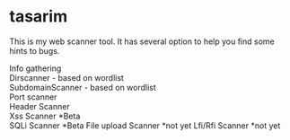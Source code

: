 # tasarim

This is my web scanner tool. It has several option to help you find some hints to bugs.

  Info gathering  
  Dirscanner - based on wordlist  
  SubdomainScanner - based on wordlist  
  Port scanner  
  Header Scanner  
  Xss Scanner *Beta  
  SQLi Scanner *Beta
  File upload Scanner *not yet
  Lfi/Rfi Scanner *not yet
  
  
  
